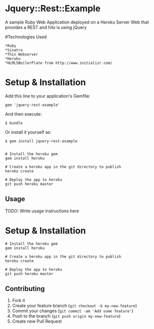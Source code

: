 # Jquery::Rest::Example

A sample Ruby Web Application deployed on a Heroku Server Web that provides a REST and hits is using jQuery

#Technologies Used
	
	*Ruby
	*Sinatra
	*Thin Webserver
	*Heroku
	*HLML5BoilerPlate from http://www.initializr.com/
	
# Setup & Installation

Add this line to your application's Gemfile:

    gem 'jquery-rest-example'

And then execute:

    $ bundle

Or install it yourself as:

    $ gem install jquery-rest-example


	# Install the heroku gem
	gem install heroku
	
	# Create a heroku app in the git directory to publish
	heroku create
	
	# Deploy the app to heroku
	git push heroku master

## Usage

TODO: Write usage instructions here

# Setup & Installation

	# Install the heroku gem
	gem install heroku
	
	# Create a heroku app in the git directory to publish
	heroku create
	
	# Deploy the app to heroku
	git push heroku master

## Contributing

1. Fork it
2. Create your feature branch (`git checkout -b my-new-feature`)
3. Commit your changes (`git commit -am 'Add some feature'`)
4. Push to the branch (`git push origin my-new-feature`)
5. Create new Pull Request
